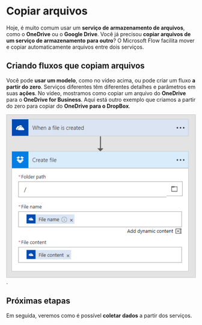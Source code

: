 # <a name="copy-files"></a>Copiar arquivos
Hoje, é muito comum usar um **serviço de armazenamento de arquivos**, como o **OneDrive** ou o **Google Drive**.  Você já precisou **copiar arquivos de um serviço de armazenamento para outro**?  O Microsoft Flow facilita mover e copiar automaticamente arquivos entre dois serviços.

## <a name="creating-flows-that-copy-files"></a>Criando fluxos que copiam arquivos
Você pode **usar um modelo**, como no vídeo acima, ou pode criar um fluxo **a partir do zero**.  Serviços diferentes têm diferentes detalhes e parâmetros em suas **ações**.  No vídeo, mostramos como copiar um arquivo do **OneDrive** para o **OneDrive for Business**.  Aqui está outro exemplo que criamos a partir do zero para copiar do **OneDrive para o DropBox**.

![OneDrive para DropBox](./media/learning-copy-files/onedrive-to-dropbox.png).

## <a name="next-steps"></a>Próximas etapas
Em seguida, veremos como é possível **coletar dados** a partir dos serviços.


